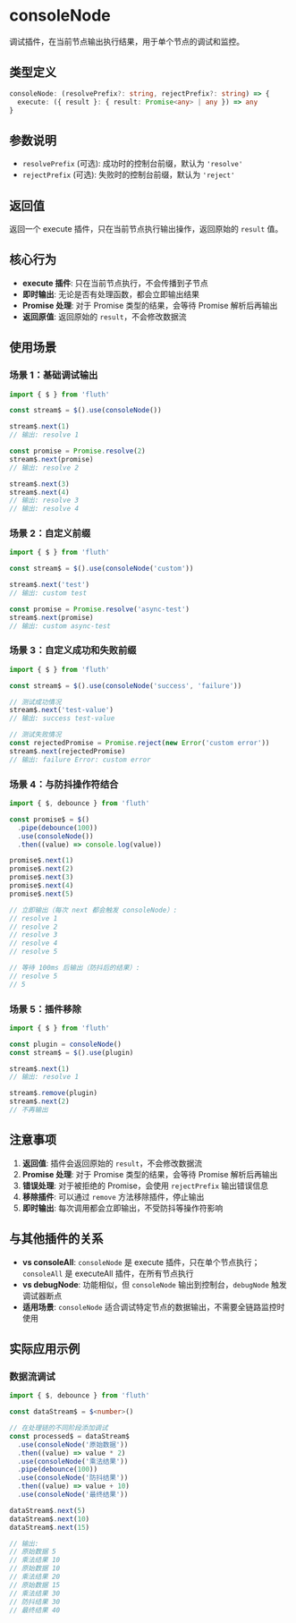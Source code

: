 # consoleNode

调试插件，在当前节点输出执行结果，用于单个节点的调试和监控。

## 类型定义

```typescript
consoleNode: (resolvePrefix?: string, rejectPrefix?: string) => {
  execute: ({ result }: { result: Promise<any> | any }) => any
}
```

## 参数说明

- `resolvePrefix` (可选): 成功时的控制台前缀，默认为 `'resolve'`
- `rejectPrefix` (可选): 失败时的控制台前缀，默认为 `'reject'`

## 返回值

返回一个 execute 插件，只在当前节点执行输出操作，返回原始的 `result` 值。

## 核心行为

- **execute 插件**: 只在当前节点执行，不会传播到子节点
- **即时输出**: 无论是否有处理函数，都会立即输出结果
- **Promise 处理**: 对于 Promise 类型的结果，会等待 Promise 解析后再输出
- **返回原值**: 返回原始的 `result`，不会修改数据流

## 使用场景

### 场景 1：基础调试输出

```typescript
import { $ } from 'fluth'

const stream$ = $().use(consoleNode())

stream$.next(1)
// 输出: resolve 1

const promise = Promise.resolve(2)
stream$.next(promise)
// 输出: resolve 2

stream$.next(3)
stream$.next(4)
// 输出: resolve 3
// 输出: resolve 4
```

### 场景 2：自定义前缀

```typescript
import { $ } from 'fluth'

const stream$ = $().use(consoleNode('custom'))

stream$.next('test')
// 输出: custom test

const promise = Promise.resolve('async-test')
stream$.next(promise)
// 输出: custom async-test
```

### 场景 3：自定义成功和失败前缀

```typescript
import { $ } from 'fluth'

const stream$ = $().use(consoleNode('success', 'failure'))

// 测试成功情况
stream$.next('test-value')
// 输出: success test-value

// 测试失败情况
const rejectedPromise = Promise.reject(new Error('custom error'))
stream$.next(rejectedPromise)
// 输出: failure Error: custom error
```

### 场景 4：与防抖操作符结合

```typescript
import { $, debounce } from 'fluth'

const promise$ = $()
  .pipe(debounce(100))
  .use(consoleNode())
  .then((value) => console.log(value))

promise$.next(1)
promise$.next(2)
promise$.next(3)
promise$.next(4)
promise$.next(5)

// 立即输出（每次 next 都会触发 consoleNode）:
// resolve 1
// resolve 2
// resolve 3
// resolve 4
// resolve 5

// 等待 100ms 后输出（防抖后的结果）:
// resolve 5
// 5
```

### 场景 5：插件移除

```typescript
import { $ } from 'fluth'

const plugin = consoleNode()
const stream$ = $().use(plugin)

stream$.next(1)
// 输出: resolve 1

stream$.remove(plugin)
stream$.next(2)
// 不再输出
```

## 注意事项

1. **返回值**: 插件会返回原始的 `result`，不会修改数据流
2. **Promise 处理**: 对于 Promise 类型的结果，会等待 Promise 解析后再输出
3. **错误处理**: 对于被拒绝的 Promise，会使用 `rejectPrefix` 输出错误信息
4. **移除插件**: 可以通过 `remove` 方法移除插件，停止输出
5. **即时输出**: 每次调用都会立即输出，不受防抖等操作符影响

## 与其他插件的关系

- **vs consoleAll**: `consoleNode` 是 execute 插件，只在单个节点执行；`consoleAll` 是 executeAll 插件，在所有节点执行
- **vs debugNode**: 功能相似，但 `consoleNode` 输出到控制台，`debugNode` 触发调试器断点
- **适用场景**: `consoleNode` 适合调试特定节点的数据输出，不需要全链路监控时使用

## 实际应用示例

### 数据流调试

```typescript
import { $, debounce } from 'fluth'

const dataStream$ = $<number>()

// 在处理链的不同阶段添加调试
const processed$ = dataStream$
  .use(consoleNode('原始数据'))
  .then((value) => value * 2)
  .use(consoleNode('乘法结果'))
  .pipe(debounce(100))
  .use(consoleNode('防抖结果'))
  .then((value) => value + 10)
  .use(consoleNode('最终结果'))

dataStream$.next(5)
dataStream$.next(10)
dataStream$.next(15)

// 输出:
// 原始数据 5
// 乘法结果 10
// 原始数据 10
// 乘法结果 20
// 原始数据 15
// 乘法结果 30
// 防抖结果 30
// 最终结果 40
```
